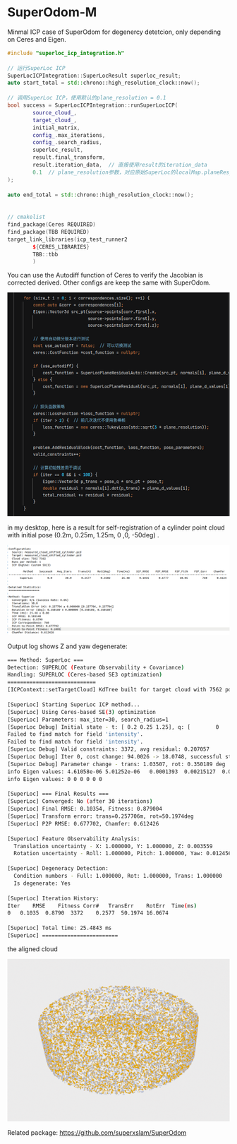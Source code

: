 # SuperOdom-M
Minmal ICP case of SuperOdom for degenercy detetcion, only depending on Ceres and Eigen.

```c++
#include "superloc_icp_integration.h"

// 运行SuperLoc ICP
SuperLocICPIntegration::SuperLocResult superloc_result;
auto start_total = std::chrono::high_resolution_clock::now();

// 调用SuperLoc ICP，使用默认的plane_resolution = 0.1
bool success = SuperLocICPIntegration::runSuperLocICP(
        source_cloud_,
        target_cloud_,
        initial_matrix,
        config_.max_iterations,
        config_.search_radius,
        superloc_result,
        result.final_transform,
        result.iteration_data,  // 直接使用result的iteration_data
        0.1  // plane_resolution参数，对应原始SuperLoc的localMap.planeRes_
);

auto end_total = std::chrono::high_resolution_clock::now();


// cmakelist
find_package(Ceres REQUIRED)
find_package(TBB REQUIRED)
target_link_libraries(icp_test_runner2
        ${CERES_LIBRARIES}
        TBB::tbb
        )

```

You can use the Autodiff function of Ceres to verify  the Jacobian is corrected derived. Other configs are keep the same with SuperOdom.

![image-20250613153500037](./README/image-20250613153500037.png)

in my desktop, here is a result for self-registration of a cylinder point cloud with initial pose (0.2m, 0.25m, 1.25m, 0 ,0, -50deg) .

![image-20250613153743410](./README/image-20250613153743410.png)

Output log shows Z and yaw degenerate:

```bash
=== Method: SuperLoc ===
Detection: SUPERLOC (Feature Observability + Covariance)
Handling: SUPERLOC (Ceres-based SE3 optimization)
============================
[ICPContext::setTargetCloud] KdTree built for target cloud with 7562 points.

[SuperLoc] Starting SuperLoc ICP method...
[SuperLoc] Using Ceres-based SE(3) optimization
[SuperLoc] Parameters: max_iter=30, search_radius=1
[SuperLoc Debug] Initial state - t: [ 0.2 0.25 1.25], q: [        0         0 -0.422618  0.906308]
Failed to find match for field 'intensity'.
Failed to find match for field 'intensity'.
[SuperLoc Debug] Valid constraints: 3372, avg residual: 0.207057
[SuperLoc Debug] Iter 0, cost change: 94.0026 -> 18.0748, successful steps: 2
[SuperLoc Debug] Parameter change - trans: 1.03507, rot: 0.350189 deg
info Eigen values: 4.61058e-06 5.01252e-06   0.0001393  0.00215127  0.00240307    0.121005
info Eigen values: 0 0 0 0 0 0

[SuperLoc] === Final Results ===
[SuperLoc] Converged: No (after 30 iterations)
[SuperLoc] Final RMSE: 0.10354, Fitness: 0.879004
[SuperLoc] Transform error: trans=0.257706m, rot=50.1974deg
[SuperLoc] P2P RMSE: 0.677702, Chamfer: 0.612426

[SuperLoc] Feature Observability Analysis:
  Translation uncertainty - X: 1.000000, Y: 1.000000, Z: 0.003559
  Rotation uncertainty - Roll: 1.000000, Pitch: 1.000000, Yaw: 0.012456

[SuperLoc] Degeneracy Detection:
  Condition numbers - Full: 1.000000, Rot: 1.000000, Trans: 1.000000
  Is degenerate: Yes

[SuperLoc] Iteration History:
Iter	RMSE	Fitness	Corr#	TransErr	RotErr	Time(ms)
0	0.1035	0.8790	3372	0.2577	50.1974	16.0674

[SuperLoc] Total time: 25.4843 ms
[SuperLoc] ========================
```

the aligned cloud

![image-20250613154052218](./README/image-20250613154052218.png)

Related package:  https://github.com/superxslam/SuperOdom

 
